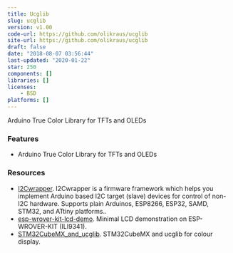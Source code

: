 ```yaml
---
title: Ucglib
slug: ucglib
version: v1.00
code-url: https://github.com/olikraus/ucglib
site-url: https://github.com/olikraus/ucglib
draft: false
date: "2018-08-07 03:56:44"
last-updated: "2020-01-22"
star: 250
components: []
libraries: []
licenses:
    - BSD
platforms: []
---
```

Arduino True Color Library for TFTs and OLEDs

<!--more-->

### Features

- Arduino True Color Library for TFTs and OLEDs

### Resources
<!--github-projects-->
- [I2Cwrapper](https://github.com/ftjuh/I2Cwrapper). I2Cwrapper is a firmware framework which helps you implement Arduino based I2C target (slave) devices for control of non-I2C hardware. Supports plain Arduinos, ESP8266, ESP32, SAMD, STM32, and ATtiny platforms..
- [esp-wrover-kit-lcd-demo](https://github.com/kekyo/esp-wrover-kit-lcd-demo). Minimal LCD demonstration on ESP-WROVER-KIT (ILI9341).
- [STM32CubeMX_and_ucglib](https://github.com/harebit/STM32CubeMX_and_ucglib). STM32CubeMX and ucglib for colour display.